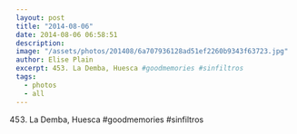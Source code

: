 ```yaml
---
layout: post
title: "2014-08-06"
date: 2014-08-06 06:58:51
description: 
image: "/assets/photos/201408/6a707936128ad51ef2260b9343f63723.jpg"
author: Elise Plain
excerpt: 453. La Demba, Huesca #goodmemories #sinfiltros
tags: 
  - photos
  - all
---
```


453. La Demba, Huesca #goodmemories #sinfiltros
<p></p>
